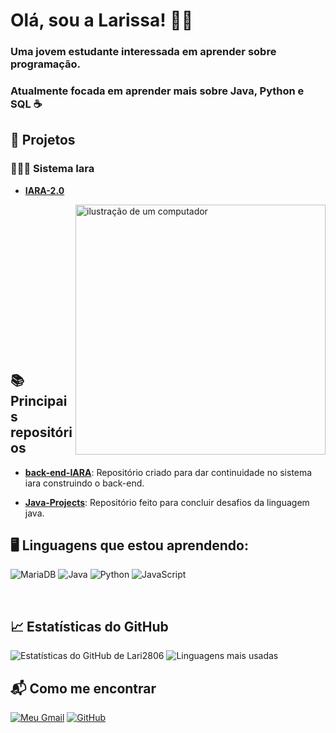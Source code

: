 <h1>Olá, sou a Larissa! 👩‍💻</h1> 
<h3>Uma jovem estudante interessada em aprender sobre programação.</h3>

<h3>Atualmente focada em aprender mais sobre Java, Python e SQL ☕ </h3>

<H2> 🚀 Projetos</H2>


<h3>🧜🏾‍♀️ Sistema Iara</h3>

- **[IARA-2.0](https://github.com/lari2806/IARA-2.0)**

<img src="https://raw.githubusercontent.com/MicaelliMedeiros/micaellimedeiros/master/image/computer-illustration.png" alt="ilustração de um computador" min-width="400px" max-width="100px" width="400px" align="right"><br><br><br><br><br><br><br><br><br><br><br><br><br><br>


<H2> 📚 Principais repositórios</H2>

- **[back-end-IARA](https://github.com/lari2806/back-end-IARA)**: Repositório criado para dar continuidade no sistema iara construindo o back-end.

- **[Java-Projects](https://github.com/lari2806/Java-Projects)**: Repositório feito para concluir desafios da linguagem java.

<h2>🖥 Linguagens que estou aprendendo:</h2>

![MariaDB](https://img.shields.io/badge/MariaDB-01529E?style=for-the-badge&logo=mariadb&logoColor=white)
![Java](https://img.shields.io/badge/java-%23ED8B00.svg?style=for-the-badge&logo=openjdk&logoColor=white)
![Python](https://img.shields.io/badge/python-3670A0?style=for-the-badge&logo=python&logoColor=ffdd54)
![JavaScript](https://img.shields.io/badge/JavaScript-F7DF1E?style=for-the-badge&logo=javascript&logoColor=black)

<br>
<h2>📈 Estatísticas do GitHub</h2>

![Estatísticas do GitHub de Lari2806](https://github-readme-stats.vercel.app/api?username=lari2806&show_icons=true&theme=dark) ![Linguagens mais usadas](https://github-readme-stats.vercel.app/api/top-langs/?username=lari2806&layout=compact&theme=dark) 

<h2>📬 Como me encontrar</h2>

[![Meu Gmail](https://img.shields.io/badge/Gmail-333333?style=for-the-badge&logo=gmail&logoColor=red)](mailto:larissa.rfs28@gmail.com)
[![GitHub](https://img.shields.io/badge/GitHub-100000?style=for-the-badge&logo=github&logoColor=white)](https://github.com/lari2806)

